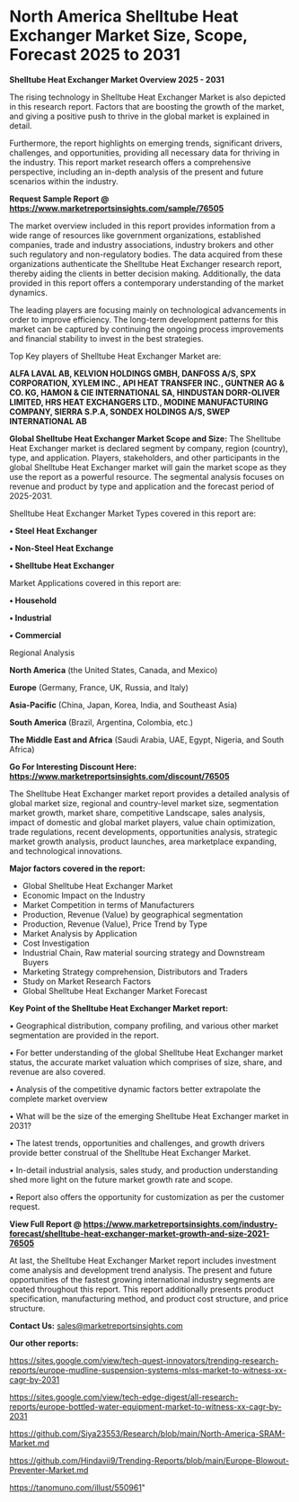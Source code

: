 # North America Shelltube Heat Exchanger Market Size, Scope, Forecast 2025 to 2031

<Strong> Shelltube Heat Exchanger Market Overview 2025 - 2031</strong>

The rising technology in Shelltube Heat Exchanger Market is also depicted in this research report. Factors that are boosting the growth of the market, and giving a positive push to thrive in the global market is explained in detail.

Furthermore, the report highlights on emerging trends, significant drivers, challenges, and opportunities, providing all necessary data for thriving in the industry. This report market research offers a comprehensive perspective, including an in-depth analysis of the present and future scenarios within the industry.

<strong>Request Sample Report @ <a href=https://www.marketreportsinsights.com/sample/76505>https://www.marketreportsinsights.com/sample/76505</a></strong>

The market overview included in this report provides information from a wide range of resources like government organizations, established companies, trade and industry associations, industry brokers and other such regulatory and non-regulatory bodies. The data acquired from these organizations authenticate the Shelltube Heat Exchanger research report, thereby aiding the clients in better decision making. Additionally, the data provided in this report offers a contemporary understanding of the market dynamics.

The leading players are focusing mainly on technological advancements in order to improve efficiency. The long-term development patterns for this market can be captured by continuing the ongoing process improvements and financial stability to invest in the best strategies.

Top Key players of Shelltube Heat Exchanger Market are:

<strong>ALFA LAVAL AB, KELVION HOLDINGS GMBH, DANFOSS A/S, SPX CORPORATION, XYLEM INC., API HEAT TRANSFER INC., GUNTNER AG & CO. KG, HAMON & CIE INTERNATIONAL SA, HINDUSTAN DORR-OLIVER LIMITED, HRS HEAT EXCHANGERS LTD., MODINE MANUFACTURING COMPANY, SIERRA S.P.A, SONDEX HOLDINGS A/S, SWEP INTERNATIONAL AB</strong>

<strong><b>Global Shelltube Heat Exchanger Market Scope and Size:</b></strong>
The Shelltube Heat Exchanger market is declared segment by company, region (country), type, and application. Players, stakeholders, and other participants in the global Shelltube Heat Exchanger market will gain the market scope as they use the report as a powerful resource. The segmental analysis focuses on revenue and product by type and application and the forecast period of 2025-2031.

Shelltube Heat Exchanger Market Types covered in this report are:

<strong>• Steel Heat Exchanger

• Non-Steel Heat Exchange

• Shelltube Heat Exchanger</strong>

Market Applications covered in this report are:

<strong>• Household

• Industrial

• Commercial</strong> 

Regional Analysis

<strong>North America</strong> (the United States, Canada, and Mexico)

<strong>Europe</strong> (Germany, France, UK, Russia, and Italy)

<strong>Asia-Pacific</strong> (China, Japan, Korea, India, and Southeast Asia)

<strong>South America</strong> (Brazil, Argentina, Colombia, etc.)

<strong>The Middle East and Africa</strong> (Saudi Arabia, UAE, Egypt, Nigeria, and South Africa)

<strong>Go For Interesting Discount Here: <a href=https://www.marketreportsinsights.com/discount/76505>https://www.marketreportsinsights.com/discount/76505</a></strong>

The Shelltube Heat Exchanger market report provides a detailed analysis of global market size, regional and country-level market size, segmentation market growth, market share, competitive Landscape, sales analysis, impact of domestic and global market players, value chain optimization, trade regulations, recent developments, opportunities analysis, strategic market growth analysis, product launches, area marketplace expanding, and technological innovations.

<strong><b>Major factors covered in the report:</b></strong>
<ul>
  <li>Global Shelltube Heat Exchanger Market </li>
  <li>Economic Impact on the Industry</li>
  <li>Market Competition in terms of Manufacturers</li>
  <li>Production, Revenue (Value) by geographical segmentation</li>
  <li>Production, Revenue (Value), Price Trend by Type</li>
  <li>Market Analysis by Application</li>
  <li>Cost Investigation</li>
  <li>Industrial Chain, Raw material sourcing strategy and Downstream Buyers</li>
  <li>Marketing Strategy comprehension, Distributors and Traders</li>
  <li>Study on Market Research Factors</li>
  <li>Global Shelltube Heat Exchanger Market Forecast</li>
</ul>

<strong><b>Key Point of the Shelltube Heat Exchanger Market report:</b></strong>

• Geographical distribution, company profiling, and various other market segmentation are provided in the report.

• For better understanding of the global Shelltube Heat Exchanger market status, the accurate market valuation which comprises of size, share, and revenue are also covered.

• Analysis of the competitive dynamic factors better extrapolate the complete market overview

• What will be the size of the emerging Shelltube Heat Exchanger market in 2031?

• The latest trends, opportunities and challenges, and growth drivers provide better construal of the Shelltube Heat Exchanger Market.

• In-detail industrial analysis, sales study, and production understanding shed more light on the future market growth rate and scope.

• Report also offers the opportunity for customization as per the customer request.

<strong><b>View Full Report @ <a href=https://www.marketreportsinsights.com/industry-forecast/shelltube-heat-exchanger-market-growth-and-size-2021-76505>https://www.marketreportsinsights.com/industry-forecast/shelltube-heat-exchanger-market-growth-and-size-2021-76505</a></b></strong>


At last, the Shelltube Heat Exchanger Market report includes investment come analysis and development trend analysis. The present and future opportunities of the fastest growing international industry segments are coated throughout this report. This report additionally presents product specification, manufacturing method, and product cost structure, and price structure.

<strong>Contact Us:</strong>
sales@marketreportsinsights.com

<strong>Our other reports:</strong>

<a href=https://sites.google.com/view/tech-quest-innovators/trending-research-reports/europe-mudline-suspension-systems-mlss-market-to-witness-xx-cagr-by-2031>https://sites.google.com/view/tech-quest-innovators/trending-research-reports/europe-mudline-suspension-systems-mlss-market-to-witness-xx-cagr-by-2031</a>

<a href=https://sites.google.com/view/tech-edge-digest/all-research-reports/europe-bottled-water-equipment-market-to-witness-xx-cagr-by-2031>https://sites.google.com/view/tech-edge-digest/all-research-reports/europe-bottled-water-equipment-market-to-witness-xx-cagr-by-2031</a>

<a href=https://github.com/Siya23553/Research/blob/main/North-America-SRAM-Market.md>https://github.com/Siya23553/Research/blob/main/North-America-SRAM-Market.md</a>

<a href=https://github.com/Hindavii9/Trending-Reports/blob/main/Europe-Blowout-Preventer-Market.md>https://github.com/Hindavii9/Trending-Reports/blob/main/Europe-Blowout-Preventer-Market.md</a>

<a href=https://tanomuno.com/illust/550961>https://tanomuno.com/illust/550961</a>"
